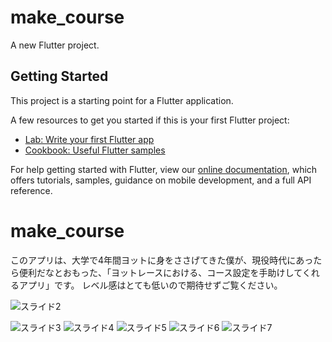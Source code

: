 # make_course

A new Flutter project.

## Getting Started

This project is a starting point for a Flutter application.

A few resources to get you started if this is your first Flutter project:

- [Lab: Write your first Flutter app](https://flutter.dev/docs/get-started/codelab)
- [Cookbook: Useful Flutter samples](https://flutter.dev/docs/cookbook)

For help getting started with Flutter, view our
[online documentation](https://flutter.dev/docs), which offers tutorials,
samples, guidance on mobile development, and a full API reference.


# make_course
このアプリは、大学で4年間ヨットに身をささげてきた僕が、現役時代にあったら便利だなとおもった、「ヨットレースにおける、コース設定を手助けしてくれるアプリ」です。
レベル感はとても低いので期待せずご覧ください。


![スライド2](https://user-images.githubusercontent.com/48917379/162126450-c32b091d-e2c5-4a8e-9dc9-3806c28634cc.JPG)

![スライド3](https://user-images.githubusercontent.com/48917379/162126463-5cefcc93-041c-418c-867c-4b8f22d80cf2.JPG)
![スライド4](https://user-images.githubusercontent.com/48917379/162126505-6a15ddb5-1a46-480c-bb06-3b85ecdbb3fa.JPG)
![スライド5](https://user-images.githubusercontent.com/48917379/162126516-33449ef2-b0d9-43b2-9a2f-2364a4167d50.JPG)
![スライド6](https://user-images.githubusercontent.com/48917379/162126526-d612ed82-2e27-4fda-8563-263c22b37a66.JPG)
![スライド7](https://user-images.githubusercontent.com/48917379/162126535-b5021e7a-3177-4c07-b91d-0ec38b48467e.JPG)
